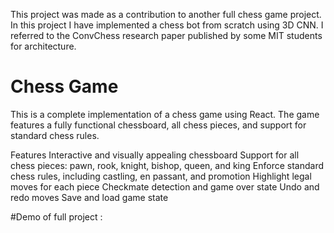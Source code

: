 This project was made as a contribution to another full chess game project. In this project I have implemented a chess bot from scratch using 3D CNN. 
I referred to the ConvChess research paper published by some MIT students for architecture.


# Chess Game
This is a complete implementation of a chess game using React. The game features a fully functional chessboard, all chess pieces, and support for standard chess rules.

Features
Interactive and visually appealing chessboard
Support for all chess pieces: pawn, rook, knight, bishop, queen, and king
Enforce standard chess rules, including castling, en passant, and promotion
Highlight legal moves for each piece
Checkmate detection and game over state
Undo and redo moves
Save and load game state



#Demo of full project :


